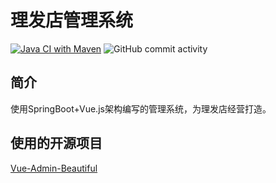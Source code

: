 # 理发店管理系统
[![Java CI with Maven](https://github.com/BATTLEHAWK00/BarberPlatform/actions/workflows/build.yml/badge.svg)](https://github.com/BATTLEHAWK00/BarberPlatform/actions/workflows/build.yml)
![GitHub commit activity](https://img.shields.io/github/commit-activity/w/BATTLEHAWK00/BarberPlatform)
## 简介
使用SpringBoot+Vue.js架构编写的管理系统，为理发店经营打造。
## 使用的开源项目
[Vue-Admin-Beautiful](https://github.com/chuzhixin/vue-admin-beautiful-pro)
